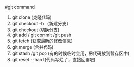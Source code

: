 #git command
1. git clone  (克隆代码)
2. git checkout -b （新建分支）
3. git checkout (切换分支)
4. git add / git commit /git push 
5. git fetch (获取最新的修改信息)
6. git merge (合并代码)
7. git stash /git pop (有的时候临时会用，把代码放到暂存区中)
8. git reset --hard  (代码写烂了，直接回退吧)